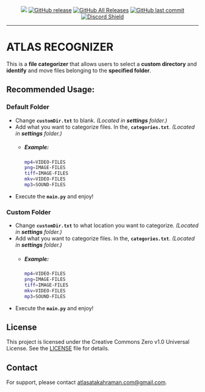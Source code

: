 <p align="center">
    <a href="https://visitorbadge.io/status?path=https%3A%2F%2Fgithub.com%2Fatlasfirarda%2FAtlas-Recognizer%2F"><img src="https://api.visitorbadge.io/api/visitors?path=https%3A%2F%2Fgithub.com%2Fatlasfirarda%2FAtlas-Recognizer%2F&labelColor=%23697689&countColor=%23ff8a65&style=plastic&labelStyle=none" /></a>
    <a href="https://github.com/atlasfirarda/Atlas-Recognizer/releases"><img alt="GitHub release" src="https://img.shields.io/github/release/atlasfirarda/Atlas-Recognizer.svg?style=flat-square" /></a>
    <a href="https://github.com/atlasfirarda/Atlas-Recognizer/releases"><img alt="GitHub All Releases" src="https://img.shields.io/github/downloads/atlasfirarda/Atlas-Recognizer/total.svg?style=flat-square&color=%2364ff82" /></a>
    <a href="https://github.com/atlasfirarda/Atlas-Recognizer/commits"><img alt="GitHub last commit" src="https://img.shields.io/github/last-commit/atlasfirarda/Atlas-Recognizer.svg?style=flat-square" /></a>
    <a href="https://discord.gg/YhuKGzNatA">
      <img src="https://img.shields.io/discord/1041502781808328704?label=Discord" alt="Discord Shield"/></a>
</p>

---

#  ATLAS RECOGNIZER

This is a **file categorizer** that allows users to select a **custom directory** and **identify** and move files
belonging to the **specified folder**.

## Recommended Usage:

### Default Folder

- Change **`customDir.txt`** to blank. *(Located in **settings** folder.)*
- Add what you want to categorize files. In the, **`categories.txt`**. *(Located in **settings** folder.)*
    - ##### Example:
        ```bash
        mp4=VIDEO-FILES
        png=IMAGE-FILES
        tiff=IMAGE-FILES
        mkv=VIDEO-FILES
        mp3=SOUND-FILES
        ```
- Execute the **`main.py`** and enjoy!

### Custom Folder

- Change **`customDir.txt`** to what location you want to categorize. *(Located in **settings** folder.)*
- Add what you want to categorize files. In the, **`categories.txt`**. *(Located in **settings** folder.)*
    - ##### Example:
        ```bash
        mp4=VIDEO-FILES
        png=IMAGE-FILES
        tiff=IMAGE-FILES
        mkv=VIDEO-FILES
        mp3=SOUND-FILES
        ```
- Execute the **`main.py`** and enjoy!

## License

This project is licensed under the Creative Commons Zero v1.0 Universal License. See the [LICENSE](LICENSE) file for
details.

## Contact

For support, please contact [atlasatakahraman.com@gmail.com](mailto:atlasatakahraman.com@gmail.com).

